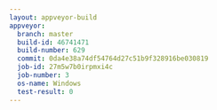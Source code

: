 ```yaml
---
layout: appveyor-build
appveyor:
  branch: master
  build-id: 46741471
  build-number: 629
  commit: 0da4e38a74df54764d27c51b9f328916be030819
  job-id: 27m5w7b0irpmxi4c
  job-number: 3
  os-name: Windows
  test-result: 0
---
```

